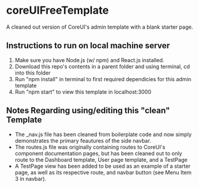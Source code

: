 # coreUIFreeTemplate
A cleaned out version of CoreUI's admin template with a blank starter page. 

## Instructions to run on local machine server
1. Make sure you have Node.js (w/ npm) and React.js installed. 
2. Download this repo's contents in a parent folder and using terminal, cd into this folder
3. Run "npm install" in terminal to first required dependicies for this admin template
4. Run "npm start" to view this template in localhost:3000

## Notes Regarding using/editing this "clean" Template
* The _nav.js file has been cleaned from boilerplate code and now simply demonstrates the primary feautures of the side navbar. 
* The routes.js file was originally containing routes to CoreUI's component documentation pages, but has been cleaned out to only route to the Dashboard template, User page template, and a TestPage
* A TestPage view has been added to be used as an example of a starter page, as well as its respective route, and navbar button (see Menu Item 3 in navbar).
